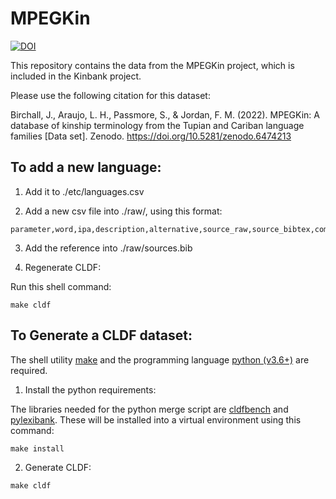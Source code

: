 MPEGKin
============================


[![DOI](https://zenodo.org/badge/374493336.svg)](https://zenodo.org/badge/latestdoi/374493336)


This repository contains the data from the MPEGKin project, which is included in the Kinbank project. 

Please use the following citation for this dataset:

Birchall, J., Araujo, L. H., Passmore, S., & Jordan, F. M. (2022). MPEGKin: A database of kinship terminology from the Tupian and Cariban language families [Data set]. Zenodo. https://doi.org/10.5281/zenodo.6474213


To add a new language:
----------------------

1. Add it to ./etc/languages.csv

2. Add a new csv file into ./raw/, using this format:

```csv:
parameter,word,ipa,description,alternative,source_raw,source_bibtex,comment
```

3. Add the reference into ./raw/sources.bib

4. Regenerate CLDF:

Run this shell command:

```shell
make cldf
```

To Generate a CLDF dataset:
---------------------------

The shell utility [make](https://www.gnu.org/software/make/) and the programming language [python (v3.6+)](https://www.python.org/) are required.

1. Install the python requirements:

The libraries needed for the python merge script are [cldfbench](https://pypi.org/project/cldfbench/0.2.0/) and [pylexibank](https://pypi.org/project/pylexibank/). These will be
installed into a virtual environment using this command:

```shell
make install
```

2. Generate CLDF:

```shell
make cldf
```
